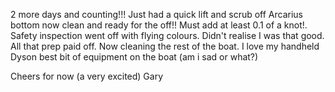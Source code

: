 2 more days and counting!!! Just had a quick lift and scrub off Arcarius bottom now clean and ready for the off!! Must add at least 0.1 of a knot!. Safety inspection went off with flying colours. Didn't realise I was that good. All that prep paid off. Now cleaning the rest of the boat. I love my handheld Dyson best bit of equipment on the boat (am i sad or what?)

Cheers for now (a very excited) Gary
